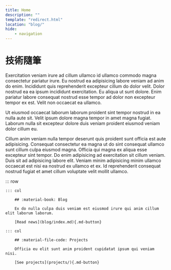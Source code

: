 ```yaml
---
title: Home
description: ""
template: "redirect.html"
location: "blog/"
hide:
    - navigation
---
```


<style>
    .md-typeset .cover {
        display: none;
    } /*隱藏頁面封面資訊*/
    .md-typeset .cover + hr {
        display: none;
    } /*隱藏頁面分隔線*/
    .md-source-file {
        display: none;
    }
</style>

# 技術隨筆

Exercitation veniam irure ad cillum ullamco id ullamco commodo magna consectetur pariatur irure. Eu nostrud ea adipisicing labore veniam ad anim do enim. Incididunt quis reprehenderit excepteur cillum do dolor velit. Dolor nostrud ea ea ipsum incididunt exercitation. Eu aliqua ut sunt dolore. Enim pariatur labore consequat nostrud esse tempor ad dolor non excepteur tempor ex est. Velit non occaecat ea ullamco.

Ut eiusmod occaecat laborum laborum proident sint tempor nostrud in ea nulla aute sit. Velit ipsum dolore magna tempor in amet magna fugiat. Laborum nulla sit excepteur dolore duis veniam proident eiusmod veniam dolor cillum eu.

Cillum anim veniam nulla tempor deserunt quis proident sunt officia est aute adipisicing. Consequat consectetur ea magna ut do sint consequat ullamco sunt cillum culpa eiusmod magna. Officia qui magna ex aliqua esse excepteur sint tempor. Do enim adipisicing ad exercitation sit cillum veniam. Duis sit ad adipisicing labore elit. Veniam minim adipisicing minim ullamco occaecat est nisi ea nostrud ex ullamco et ex. Id reprehenderit consequat nostrud fugiat et amet cillum voluptate velit mollit ullamco.

::: row

    ::: col

        ## :material-book: Blog

        Ex do nulla culpa duis veniam est eiusmod irure qui anim cillum elit laborum laborum.

        [Read news](blog/index.md){.md-button}

    ::: col

        ## :material-file-code: Projects

        Officia eu elit sunt anim proident cupidatat ipsum qui veniam nisi.
        
        [See projects](projects/){.md-button}
